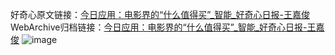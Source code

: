 好奇心原文链接：[今日应用：电影界的“什么值得买”_智能_好奇心日报-王嘉俊](https://www.qdaily.com/articles/4368.html)
WebArchive归档链接：[今日应用：电影界的“什么值得买”_智能_好奇心日报-王嘉俊](http://web.archive.org/web/20190623154526/https://www.qdaily.com/articles/4368.html)
![image](http://ww3.sinaimg.cn/large/007d5XDply1g3vfrk23poj30u02xd4qp)